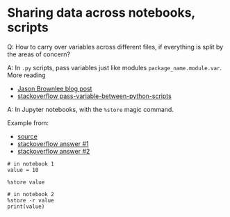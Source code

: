 # Sharing data across notebooks, scripts

Q: How to carry over variables across different files, if everything is split by the areas of concern?

A: In `.py` scripts, pass variables just like modules `package_name.module.var`. More reading 

* [Jason Brownlee blog post](https://machinelearningmastery.com/running-and-passing-information-to-a-python-script/)
* [stackoverflow pass-variable-between-python-scripts](https://stackoverflow.com/questions/16048237/pass-variable-between-python-scripts)

A: In Jupyter notebooks, with the `%store` magic command.

Example from: 
- [source](https://avichawla.substack.com/p/transfer-variables-between-jupyter)
- [stackoverflow answer #1](https://stackoverflow.com/questions/35935670/share-variables-between-different-jupyter-notebooks)
- [stackoverflow answer #2](https://stackoverflow.com/questions/31621414/share-data-between-ipython-notebooks)

```
# in notebook 1 
value = 10

%store value
```

```
# in notebook 2 
%store -r value
print(value)
```